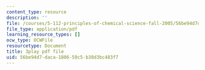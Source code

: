 ```yaml
---
content_type: resource
description: ''
file: /courses/5-112-principles-of-chemical-science-fall-2005/56be94d7daca180659c5b38d3bc483f7_574875.pdf
file_type: application/pdf
learning_resource_types: []
ocw_type: OCWFile
resourcetype: Document
title: 3play pdf file
uid: 56be94d7-daca-1806-59c5-b38d3bc483f7
---
```

